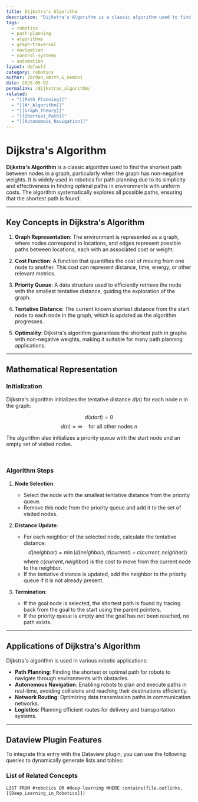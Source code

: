 ```yaml
---
title: Dijkstra's Algorithm
description: "Dijkstra's Algorithm is a classic algorithm used to find the shortest path between nodes in a graph, commonly used in robotics for path planning."
tags:
  - robotics
  - path-planning
  - algorithms
  - graph-traversal
  - navigation
  - control-systems
  - automation
layout: default
category: robotics
author: Jordan_Smith_&_Gemini
date: 2025-05-02
permalink: /dijkstras_algorithm/
related:
  - "[[Path_Planning]]"
  - "[[A*_Algorithm]]"
  - "[[Graph_Theory]]"
  - "[[Shortest_Path]]"
  - "[[Autonomous_Navigation]]"
---
```


# Dijkstra's Algorithm

**Dijkstra's Algorithm** is a classic algorithm used to find the shortest path between nodes in a graph, particularly when the graph has non-negative weights. It is widely used in robotics for path planning due to its simplicity and effectiveness in finding optimal paths in environments with uniform costs. The algorithm systematically explores all possible paths, ensuring that the shortest path is found.

---

## Key Concepts in Dijkstra's Algorithm

1. **Graph Representation**: The environment is represented as a graph, where nodes correspond to locations, and edges represent possible paths between locations, each with an associated cost or weight.

2. **Cost Function**: A function that quantifies the cost of moving from one node to another. This cost can represent distance, time, energy, or other relevant metrics.

3. **Priority Queue**: A data structure used to efficiently retrieve the node with the smallest tentative distance, guiding the exploration of the graph.

4. **Tentative Distance**: The current known shortest distance from the start node to each node in the graph, which is updated as the algorithm progresses.

5. **Optimality**: Dijkstra's algorithm guarantees the shortest path in graphs with non-negative weights, making it suitable for many path planning applications.

---

## Mathematical Representation

### Initialization

Dijkstra's algorithm initializes the tentative distance $d(n)$ for each node $n$ in the graph:

$$
d(start) = 0
$$
$$
d(n) = \infty \quad \text{for all other nodes } n
$$

The algorithm also initializes a priority queue with the start node and an empty set of visited nodes.

<br>

### Algorithm Steps

1. **Node Selection**:
   - Select the node with the smallest tentative distance from the priority queue.
   - Remove this node from the priority queue and add it to the set of visited nodes.

2. **Distance Update**:
   - For each neighbor of the selected node, calculate the tentative distance:
     $$
     d(neighbor) = \min(d(neighbor), d(current) + c(current, neighbor))
     $$
     where $c(current, neighbor)$ is the cost to move from the current node to the neighbor.
   - If the tentative distance is updated, add the neighbor to the priority queue if it is not already present.

3. **Termination**:
   - If the goal node is selected, the shortest path is found by tracing back from the goal to the start using the parent pointers.
   - If the priority queue is empty and the goal has not been reached, no path exists.

---

## Applications of Dijkstra's Algorithm

Dijkstra's algorithm is used in various robotic applications:

- **Path Planning**: Finding the shortest or optimal path for robots to navigate through environments with obstacles.
- **Autonomous Navigation**: Enabling robots to plan and execute paths in real-time, avoiding collisions and reaching their destinations efficiently.
- **Network Routing**: Optimizing data transmission paths in communication networks.
- **Logistics**: Planning efficient routes for delivery and transportation systems.

---

## Dataview Plugin Features

To integrate this entry with the Dataview plugin, you can use the following queries to dynamically generate lists and tables:

### List of Related Concepts
```dataview
LIST FROM #robotics OR #deep-learning WHERE contains(file.outlinks, [[Deep_Learning_in_Robotics]])

